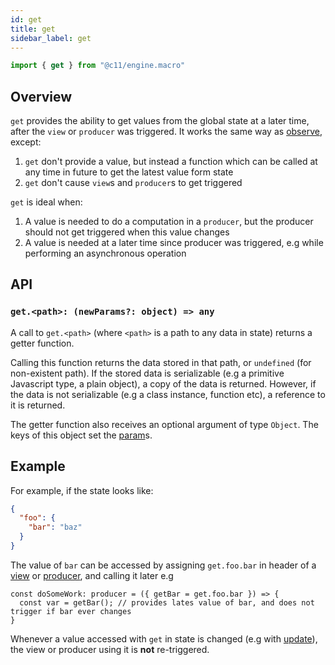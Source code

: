 ```yaml
---
id: get
title: get
sidebar_label: get
---
```


```ts
import { get } from "@c11/engine.macro"
```

## Overview

`get` provides the ability to get values from the global state at a later time,
after the `view` or `producer` was triggered. It works the same way as
[observe](/docs/api/observe), except:
1. `get` don't provide a value, but instead a function which can be called at
   any time in future to get the latest value form state
2. `get` don't cause `view`s and `producer`s to get triggered

`get` is ideal when:
1. A value is needed to do a computation in a `producer`, but the producer
   should not get triggered when this value changes
2. A value is needed at a later time since producer was triggered, e.g while
   performing an asynchronous operation

## API

### `get.<path>: (newParams?: object) => any`

A call to `get.<path>` (where `<path>` is a path to any data in state) returns a
getter function.

Calling this function returns the data stored in that path, or `undefined` (for
non-existent path). If the stored data is serializable (e.g a primitive
Javascript type, a plain object), a copy of the data is returned. However, if
the data is not serializable (e.g a class instance, function etc), a reference
to it is returned.

The getter function also receives an optional argument of type `Object`. The
keys of this object set the [param](/docs/api/param)s.

## Example

For example, if the state looks like:

```json
{
  "foo": {
    "bar": "baz"
  }
}
```

The value of `bar` can be accessed by assigning `get.foo.bar` in header of a
[view](/docs/api/view) or [producer](/docs/api/producer), and calling it later
e.g

```
const doSomeWork: producer = ({ getBar = get.foo.bar }) => {
  const var = getBar(); // provides lates value of bar, and does not trigger if bar ever changes
}
```

Whenever a value accessed with `get` in state is changed (e.g with
[update](/docs/api/update)), the view or producer using it is **not** re-triggered.
